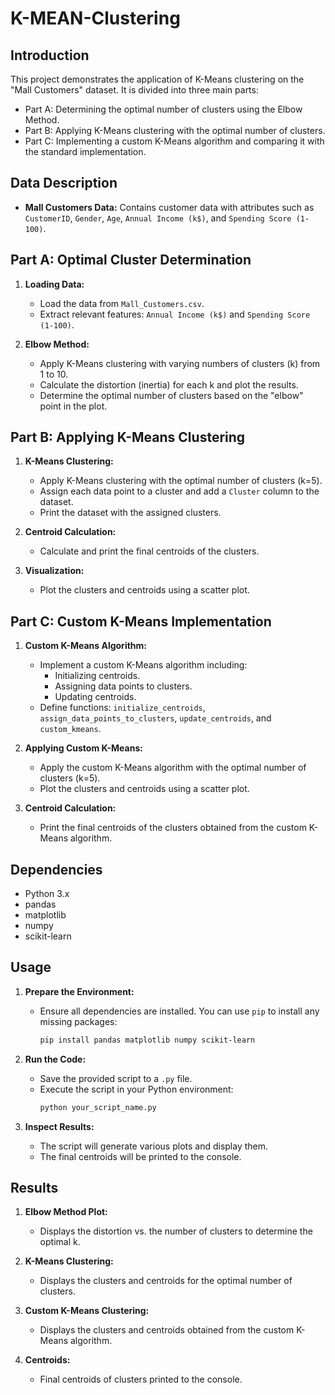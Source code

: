 # K-MEAN-Clustering

## Introduction
This project demonstrates the application of K-Means clustering on the "Mall Customers" dataset. It is divided into three main parts:
- Part A: Determining the optimal number of clusters using the Elbow Method.
- Part B: Applying K-Means clustering with the optimal number of clusters.
- Part C: Implementing a custom K-Means algorithm and comparing it with the standard implementation.

## Data Description
- **Mall Customers Data:** Contains customer data with attributes such as `CustomerID`, `Gender`, `Age`, `Annual Income (k$)`, and `Spending Score (1-100)`.

## Part A: Optimal Cluster Determination
1. **Loading Data:**
    - Load the data from `Mall_Customers.csv`.
    - Extract relevant features: `Annual Income (k$)` and `Spending Score (1-100)`.

2. **Elbow Method:**
    - Apply K-Means clustering with varying numbers of clusters (k) from 1 to 10.
    - Calculate the distortion (inertia) for each k and plot the results.
    - Determine the optimal number of clusters based on the "elbow" point in the plot.

## Part B: Applying K-Means Clustering
1. **K-Means Clustering:**
    - Apply K-Means clustering with the optimal number of clusters (k=5).
    - Assign each data point to a cluster and add a `Cluster` column to the dataset.
    - Print the dataset with the assigned clusters.

2. **Centroid Calculation:**
    - Calculate and print the final centroids of the clusters.

3. **Visualization:**
    - Plot the clusters and centroids using a scatter plot.

## Part C: Custom K-Means Implementation
1. **Custom K-Means Algorithm:**
    - Implement a custom K-Means algorithm including:
        - Initializing centroids.
        - Assigning data points to clusters.
        - Updating centroids.
    - Define functions: `initialize_centroids`, `assign_data_points_to_clusters`, `update_centroids`, and `custom_kmeans`.

2. **Applying Custom K-Means:**
    - Apply the custom K-Means algorithm with the optimal number of clusters (k=5).
    - Plot the clusters and centroids using a scatter plot.

3. **Centroid Calculation:**
    - Print the final centroids of the clusters obtained from the custom K-Means algorithm.

## Dependencies
- Python 3.x
- pandas
- matplotlib
- numpy
- scikit-learn

## Usage
1. **Prepare the Environment:**
    - Ensure all dependencies are installed. You can use `pip` to install any missing packages:
      ```sh
      pip install pandas matplotlib numpy scikit-learn
      ```

2. **Run the Code:**
    - Save the provided script to a `.py` file.
    - Execute the script in your Python environment:
      ```sh
      python your_script_name.py
      ```

3. **Inspect Results:**
    - The script will generate various plots and display them.
    - The final centroids will be printed to the console.

## Results
1. **Elbow Method Plot:**
    - Displays the distortion vs. the number of clusters to determine the optimal k.

2. **K-Means Clustering:**
    - Displays the clusters and centroids for the optimal number of clusters.

3. **Custom K-Means Clustering:**
    - Displays the clusters and centroids obtained from the custom K-Means algorithm.

4. **Centroids:**
    - Final centroids of clusters printed to the console.
